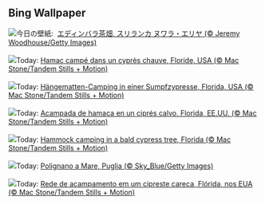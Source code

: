 ## Bing Wallpaper
![](https://www.bing.com/th?id=OHR.TeaEstate_JA-JP9818718902_UHD.jpg&w=1000)今日の壁紙: &nbsp;[エディンバラ茶畑, スリランカ ヌワラ・エリヤ (© Jeremy Woodhouse/Getty Images)](https://www.bing.com/th?id=OHR.TeaEstate_JA-JP9818718902_UHD.jpg)
<br><br/>
![](https://www.bing.com/th?id=OHR.HammockDay_FR-FR0846527389_UHD.jpg&w=1000)Today: [Hamac campé dans un cyprès chauve, Floride, USA (© Mac Stone/Tandem Stills + Motion)](https://www.bing.com/th?id=OHR.HammockDay_FR-FR0846527389_UHD.jpg)
<br><br/>
![](https://www.bing.com/th?id=OHR.HammockDay_DE-DE0611362682_UHD.jpg&w=1000)Today: [Hängematten-Camping in einer Sumpfzypresse, Florida, USA (© Mac Stone/Tandem Stills + Motion)](https://www.bing.com/th?id=OHR.HammockDay_DE-DE0611362682_UHD.jpg)
<br><br/>
![](https://www.bing.com/th?id=OHR.HammockDay_ES-ES4414764833_UHD.jpg&w=1000)Today: [Acampada de hamaca en un ciprés calvo, Florida, EE.UU. (© Mac Stone/Tandem Stills + Motion)](https://www.bing.com/th?id=OHR.HammockDay_ES-ES4414764833_UHD.jpg)
<br><br/>
![](https://www.bing.com/th?id=OHR.HammockDay_EN-GB8668654444_UHD.jpg&w=1000)Today: [Hammock camping in a bald cypress tree, Florida (© Mac Stone/Tandem Stills + Motion)](https://www.bing.com/th?id=OHR.HammockDay_EN-GB8668654444_UHD.jpg)
<br><br/>
![](https://www.bing.com/th?id=OHR.PolignanoBari_IT-IT5469069953_UHD.jpg&w=1000)Today: [Polignano a Mare, Puglia (© Sky_Blue/Getty Images)](https://www.bing.com/th?id=OHR.PolignanoBari_IT-IT5469069953_UHD.jpg)
<br><br/>
![](https://www.bing.com/th?id=OHR.HammockDay_PT-BR7138304791_UHD.jpg&w=1000)Today: [Rede de acampamento em um cipreste careca, Flórida, nos EUA (© Mac Stone/Tandem Stills + Motion)](https://www.bing.com/th?id=OHR.HammockDay_PT-BR7138304791_UHD.jpg)
<br><br/>

